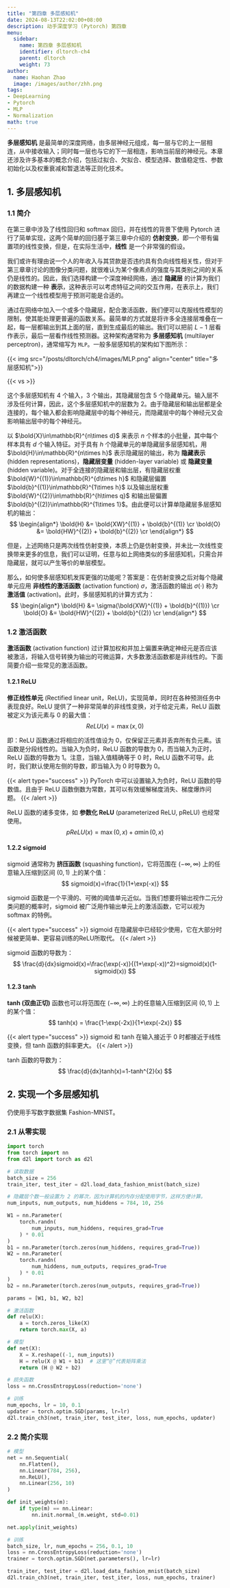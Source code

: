```yaml
---
title: "第四章 多层感知机"
date: 2024-08-13T22:02:00+08:00
description: 动手深度学习 (Pytorch) 第四章
menu:
  sidebar:
    name: 第四章 多层感知机
    identifier: dltorch-ch4
    parent: dltorch
    weight: 73
author:
  name: Haohan Zhao
  image: /images/author/zhh.png
tags:
- DeepLearning
- Pytorch
- MLP
- Normalization
math: true
---
```


**多层感知机** 是最简单的深度网络，由多层神经元组成，每一层与它的上一层相连，从中接收输入；同时每一层也与它的下一层相连，影响当前层的神经元。本章还涉及许多基本的概念介绍，包括过拟合、欠拟合、模型选择、数值稳定性、参数初始化以及权重衰减和暂退法等正则化技术。

## 1. 多层感知机
### 1.1 简介
在第三章中涉及了线性回归和 softmax 回归，并在线性的背景下使用 Pytorch 进行了简单实现，这两个简单的回归基于第三章中介绍的 **仿射变换**，即一个带有偏置项的线性变换，但是，在实际生活中，**线性** 是一个非常强的假设。

我们或许有理由说一个人的年收入与其贷款是否违约具有负向线性相关性，但对于第三章章讨论的图像分类问题，就很难认为某个像素点的强度与其类别之间的关系仍是线性的。因此，我们选择构建一个深度神经网络，通过 **隐藏层** 的计算为我们的数据构建一种 **表示**，这种表示可以考虑特征之间的交互作用，在表示上，我们再建立一个线性模型用于预测可能是合适的。

通过在网络中加入一个或多个隐藏层，配合激活函数，我们便可以克服线性模型的限制，使其能处理更普遍的函数关系。最简单的方式就是将许多全连接层堆叠在一起，每一层都输出到其上面的层，直到生成最后的输出。我们可以把前 $L-1$ 层看作表示，最后一层看作线性预测器。这种架构通常称为 **多层感知机** (multilayer perceptron)，通常缩写为 `MLP`。一般多层感知机的架构如下图所示：

{{< img src="/posts/dltorch/ch4/images/MLP.png" align="center" title="多层感知机">}}

{{< vs >}}

这个多层感知机有 4 个输入，3 个输出，其隐藏层包含 5 个隐藏单元。输入层不涉及任何计算，因此，这个多层感知机中的层数为 2。由于隐藏层和输出层都是全连接的，每个输入都会影响隐藏层中的每个神经元，而隐藏层中的每个神经元又会影响输出层中的每个神经元。

以 $\bold{X}\in\mathbb{R}^{n\times d}$ 来表示 $n$ 个样本的小批量，其中每个样本具有 $d$ 个输入特征。对于具有 $h$ 个隐藏单元的单隐藏层多层感知机，用 $\bold{H}\in\mathbb{R}^{n\times h}$ 表示隐藏层的输出，称为 **隐藏表示** (hidden representations)，**隐藏层变量** (hidden-layer variable) 或 **隐藏变量** (hidden variable)。对于全连接的隐藏层和输出层，有隐藏层权重 $\bold{W}^{(1)}\in\mathbb{R}^{d\times h}$ 和隐藏层偏置 $\bold{b}^{(1)}\in\mathbb{R}^{1\times h}$ 以及输出层权重 $\bold{W}^{(2)}\in\mathbb{R}^{h\times q}$ 和输出层偏置 $\bold{b}^{(2)}\in\mathbb{R}^{1\times 1}$。由此便可以计算单隐藏层多层感知机的输出：
$$
\begin{align*}
    \bold{H} &= \bold{XW}^{(1)} + \bold{b}^{(1)} \cr
    \bold{O} &= \bold{HW}^{(2)} + \bold{b}^{(2)} \cr
\end{align*}
$$

但是，上述网络只是两次线性仿射变换，本质上仍是仿射变换，并未比一次线性变换带来更多的信息，我们可以证明，任意与如上网络类似的多层感知机，只需合并隐藏层，就可以产生等价的单层模型。

那么，如何使多层感知机发挥更强的功能呢？答案是：在仿射变换之后对每个隐藏单元应用 **非线性的激活函数** (activation function) $\sigma$，激活函数的输出 $\sigma(\cdot)$ 称为 **激活值** (activation)。此时，多层感知机的计算方式为：
$$
\begin{align*}
    \bold{H} &= \sigma(\bold{XW}^{(1)} + \bold{b}^{(1)}) \cr
    \bold{O} &= \bold{HW}^{(2)} + \bold{b}^{(2)} \cr
\end{align*}
$$

### 1.2 激活函数

**激活函数** (activation function) 过计算加权和并加上偏置来确定神经元是否应该被激活，将输入信号转换为输出的可微运算，大多数激活函数都是非线性的。下面简要介绍一些常见的激活函数。

#### 1.2.1 ReLU
**修正线性单元** (Rectified linear unit，ReLU)，实现简单，同时在各种预测任务中表现良好。ReLU 提供了一种非常简单的非线性变换，对于给定元素，ReLU 函数被定义为该元素与 0 的最大值：
$$
ReLU(x) = \max(x, 0)
$$

即：ReLU 函数通过将相应的活性值设为 0，仅保留正元素并丢弃所有负元素。该函数是分段线性的。当输入为负时，ReLU 函数的导数为 0，而当输入为正时，ReLU 函数的导数为 1。注意，当输入值精确等于 0 时，ReLU 函数不可导。此时，我们默认使用左侧的导数，即当输入为 0 时导数为 0。 

{{< alert type="success" >}}
PyTorch 中可以设置输入为负时，ReLU 函数的导数值。且由于 ReLU 函数倒数为常数，其可以有效缓解梯度消失、梯度爆炸问题。
{{< /alert >}}

ReLU 函数的诸多变体，如 **参数化 ReLU** (parameterized ReLU, pReLU) 也经常使用。
$$
pReLU(x) = \max(0, x) + \alpha\min(0, x)
$$

#### 1.2.2 sigmoid
sigmoid 通常称为 **挤压函数** (squashing function)，它将范围在 $(-\infty,\infty)$ 上的任意输入压缩到区间 $(0,1)$ 上的某个值：
$$
sigmoid(x)=\frac{1}{1+\exp(-x)}
$$

sigmoid 函数是一个平滑的、可微的阈值单元近似。当我们想要将输出视作二元分类问题的概率时，sigmoid 被广泛用作输出单元上的激活函数，它可以视为 softmax 的特例。

{{< alert type="success" >}}
sigmoid 在隐藏层中已经较少使用，它在大部分时候被更简单、更容易训练的ReLU所取代。
{{< /alert >}}

sigmoid 函数的导数为：
$$
\frac{d}{dx}sigmoid(x)=\frac{\exp(-x)}{(1+\exp(-x))^2}=sigmoid(x)(1-sigmoid(x))
$$

#### 1.2.3 tanh
**tanh (双曲正切)** 函数也可以将范围在 $(-\infty,\infty)$ 上的任意输入压缩到区间 $(0,1)$ 上的某个值：
$$
tanh(x) = \frac{1-\exp(-2x)}{1+\exp(-2x)}
$$

{{< alert type="success" >}}
sigmoid 和 tanh 在输入接近于 0 时都接近于线性变换，但 tanh 函数的斜率更大。
{{< /alert >}}

tanh 函数的导数为：
$$
\frac{d}{dx}tanh(x)=1-tanh^{2}(x)
$$

## 2. 实现一个多层感知机
仍使用手写数字数据集 Fashion-MNIST。
### 2.1 从零实现
```python
import torch
from torch import nn
from d2l import torch as d2l

# 读取数据
batch_size = 256
train_iter, test_iter = d2l.load_data_fashion_mnist(batch_size)

# 隐藏层个数一般设置为 2 的幂次，因为计算机的内存分配使用字节，这样方便计算。
num_inputs, num_outputs, num_hiddens = 784, 10, 256

W1 = nn.Parameter(
    torch.randn(
        num_inputs, num_hiddens, requires_grad=True
    ) * 0.01
)
b1 = nn.Parameter(torch.zeros(num_hiddens, requires_grad=True))
W2 = nn.Parameter(
    torch.randn(
        num_hiddens, num_outputs, requires_grad=True
    ) * 0.01
)
b2 = nn.Parameter(torch.zeros(num_outputs, requires_grad=True))

params = [W1, b1, W2, b2]

# 激活函数
def relu(X):
    a = torch.zeros_like(X)
    return torch.max(X, a)

# 模型
def net(X):
    X = X.reshape((-1, num_inputs))
    H = relu(X @ W1 + b1)  # 这里“@”代表矩阵乘法
    return (H @ W2 + b2)

# 损失函数
loss = nn.CrossEntropyLoss(reduction='none')

# 训练
num_epochs, lr = 10, 0.1
updater = torch.optim.SGD(params, lr=lr)
d2l.train_ch3(net, train_iter, test_iter, loss, num_epochs, updater)
```

### 2.2 简介实现
```python
# 模型
net = nn.Sequential(
    nn.Flatten(),
    nn.Linear(784, 256),
    nn.ReLU(),
    nn.Linear(256, 10)
)

def init_weights(m):
    if type(m) == nn.Linear:
        nn.init.normal_(m.weight, std=0.01)

net.apply(init_weights)

# 训练
batch_size, lr, num_epochs = 256, 0.1, 10
loss = nn.CrossEntropyLoss(reduction='none')
trainer = torch.optim.SGD(net.parameters(), lr=lr)

train_iter, test_iter = d2l.load_data_fashion_mnist(batch_size)
d2l.train_ch3(net, train_iter, test_iter, loss, num_epochs, trainer)
```